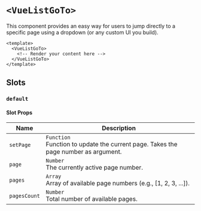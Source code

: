 # `<VueListGoTo>`

This component provides an easy way for users to jump directly to a specific page using a dropdown (or any custom UI you build).

```vue
<template>
  <VueListGoTo>
    <!-- Render your content here -->
  </VueListGoTo>
</template>
```

## Slots

### `default`

#### Slot Props

| Name         | Description                                                                              |
| ------------ | ---------------------------------------------------------------------------------------- |
| `setPage`    | `Function` <br/> Function to update the current page. Takes the page number as argument. |
| `page`       | `Number` <br/> The currently active page number.                                         |
| `pages`      | `Array` <br/> Array of available page numbers (e.g., [1, 2, 3, ...]).                    |
| `pagesCount` | `Number` <br/> Total number of available pages.                                          |
